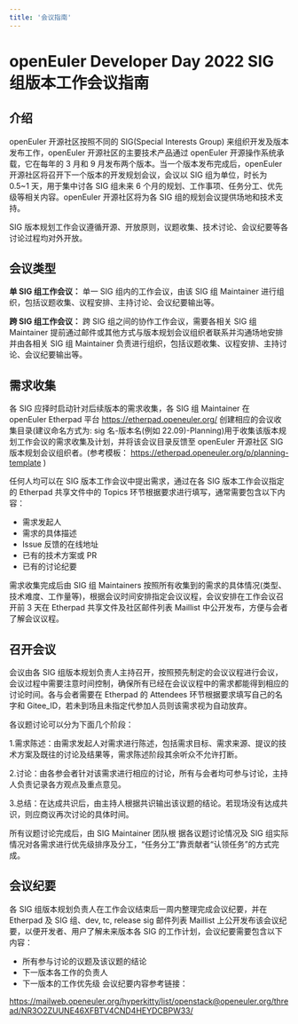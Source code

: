 ```yaml
---
title: '会议指南'
---
```


<script setup lang="ts">
import { computed } from 'vue';
import BannerLevel2 from '@/components/BannerLevel2.vue'
import useWindowResize from '@/components/hooks/useWindowResize';

import banner from '@/assets/banner/banner-sig.png';
import illustration from '@/assets/illustrations/sig-meeting.png';

  const screenWidth = useWindowResize();
  const isMobile = computed(() => {
    return screenWidth.value <= 768 ? true : false;
  });
</script>

<ClientOnly>
  <BannerLevel2
    :background-image="banner"
    background-text="SIG"
    title="会议指南"
    :illustration="illustration"
  />
</ClientOnly>

<div :class="['markdown', isMobile ? 'markdown-mo' : '']">

# openEuler Developer Day 2022 SIG 组版本工作会议指南

## 介绍

openEuler 开源社区按照不同的 SIG(Special Interests Group) 来组织开发及版本发布工作，openEuler 开源社区的主要技术产品通过 openEuler 开源操作系统承载，它在每年的 3 月和 9 月发布两个版本。当一个版本发布完成后，openEuler 开源社区将召开下一个版本的开发规划会议，会议以 SIG 组为单位，时长为 0.5~1 天，用于集中讨各 SIG 组未来 6 个月的规划、工作事项、任务分工、优先级等相关内容。openEuler 开源社区将为各 SIG 组的规划会议提供场地和技术支持。

SIG 版本规划工作会议遵循开源、开放原则，议题收集、技术讨论、会议纪要等各讨论过程均对外开放。

## 会议类型

**单 SIG 组工作会议：** 单一 SIG 组内的工作会议，由该 SIG 组 Maintainer 进行组织，包括议题收集、议程安排、主持讨论、会议纪要输出等。

**跨 SIG 组工作会议：** 跨 SIG 组之间的协作工作会议，需要各相关 SIG 组 Maintainer 提前通过邮件或其他方式与版本规划会议组织者联系并沟通场地安排并由各相关 SIG 组 Maintainer 负责进行组织，包括议题收集、议程安排、主持讨论、会议纪要输出等。

## 需求收集

各 SIG 应择时启动针对后续版本的需求收集，各 SIG 组 Maintainer 在 openEuler Etherpad 平台
<a href="https://etherpad.openeuler.org/" class="link">https://etherpad.openeuler.org/</a>
创建相应的会议收集目录(建议命名方式为: sig 名-版本名(例如 22.09)-Planning)用于收集该版本规划工作会议的需求收集及计划，并将该会议目录反馈至 openEuler 开源社区 SIG 版本规划会议组织者。(参考模板：
<a href="https://etherpad.openeuler.org/p/planning-template" class="link">https://etherpad.openeuler.org/p/planning-template</a>
)

任何人均可以在 SIG 版本工作会议中提出需求，通过在各 SIG 版本工作会议指定的 Etherpad 共享文件中的 Topics 环节根据要求进行填写，通常需要包含以下内容：

<div class="space">

- 需求发起人
- 需求的具体描述
- Issue 反馈的在线地址
- 已有的技术方案或 PR
- 已有的讨论纪要

</div>

需求收集完成后由 SIG 组 Maintainers 按照所有收集到的需求的具体情况(类型、技术难度、工作量等)，根据会议时间安排指定会议议程，会议安排在工作会议召开前 3 天在 Etherpad 共享文件及社区邮件列表 Maillist 中公开发布，方便与会者了解会议议程。

## 召开会议

会议由各 SIG 组版本规划负责人主持召开，按照预先制定的会议议程进行会议，会议过程中需要注意时间控制，确保所有已经在会议议程中的需求都能得到相应的讨论时间。各与会者需要在 Etherpad 的 Attendees 环节根据要求填写自己的名字和 Gitee_ID，若未到场且未指定代参加人员则该需求视为自动放弃。

各议题讨论可以分为下面几个阶段：

<div class="space">

1.需求陈述：由需求发起人对需求进行陈述，包括需求目标、需求来源、提议的技术方案及既往的讨论及结果等，需求陈述阶段其余听众不允许打断。

2.讨论：由各参会者针对该需求进行相应的讨论，所有与会者均可参与讨论，主持人负责记录各方观点及重点意见。

3.总结：在达成共识后，由主持人根据共识输出该议题的结论。若现场没有达成共识，则应商议再次讨论的具体时间。

所有议题讨论完成后，由 SIG Maintainer 团队根 据各议题讨论情况及 SIG 组实际情况对各需求进行优先级排序及分工，“任务分工”靠贡献者“认领任务”的方式完成。

</div>

## 会议纪要

各 SIG 组版本规划负责人在工作会议结束后一周内整理完成会议纪要，并在 Etherpad 及 SIG 组、dev, tc, release sig 邮件列表 Maillist 上公开发布该会议纪要，以便开发者、用户了解未来版本各 SIG 的工作计划，会议纪要需要包含以下内容：

<div class="space">

- 所有参与讨论的议题及该议题的结论
- 下一版本各工作的负责人
- 下一版本的工作优先级 会议纪要内容参考链接：

<a href="https://mailweb.openeuler.org/hyperkitty/list/openstack@openeuler.org/thread/NR3O2ZUUNE46XFBTV4CND4HEYDCBPW33/" class="link">https://mailweb.openeuler.org/hyperkitty/list/openstack@openeuler.org/thread/NR3O2ZUUNE46XFBTV4CND4HEYDCBPW33/</a>

</div>

</div>

<style scoped>
  .markdown-mo {
    padding: var(--o-spacing-h5);
  }
  .link {
    word-break: break-all;
    color: var(--o-color-brand1);
  }
  .space {
    margin-left: var(--o-spacing-h4);
  }
</style>
